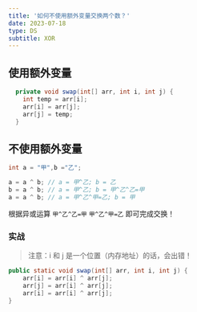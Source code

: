 ```yaml
---
title: '如何不使用额外变量交换两个数？'
date: 2023-07-18
type: DS
subtitle: XOR
---
```


## 使用额外变量

```java
  private void swap(int[] arr, int i, int j) {
    int temp = arr[i];
    arr[i] = arr[j];
    arr[j] = temp;
  }
```

## 不使用额外变量

```java
int a = "甲",b ="乙";

a = a ^ b; // a = 甲^乙; b = 乙
b = a ^ b; // a = 甲^乙; b = 甲^乙^乙=甲
a = a ^ b; // a = 甲^乙^甲=乙; b = 甲
```

根据异或运算 `甲^乙^乙=甲` `甲^乙^甲=乙` 即可完成交换！

### 实战

> 注意：i 和 j 是一个位置（内存地址）的话，会出错！

```java
public static void swap(int[] arr, int i, int j) {
    arr[i] = arr[i] ^ arr[j];
    arr[j] = arr[i] ^ arr[j];
    arr[i] = arr[i] ^ arr[j];
}
```
